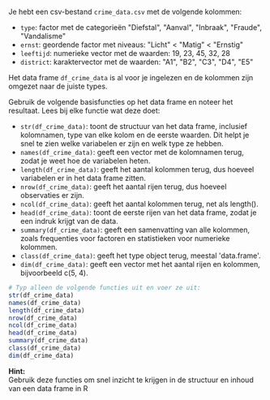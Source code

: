 Je hebt een csv-bestand `crime_data.csv` met de volgende kolommen:
- `type`: factor met de categorieën "Diefstal", "Aanval", "Inbraak", "Fraude", "Vandalisme"
- `ernst`: geordende factor met niveaus: "Licht" < "Matig" < "Ernstig"
- `leeftijd`: numerieke vector met de waarden: 19, 23, 45, 32, 28
- `district`: karaktervector met de waarden: "A1", "B2", "C3", "D4", "E5"

Het data frame `df_crime_data` is al voor je ingelezen en de kolommen zijn omgezet naar de juiste types.

Gebruik de volgende basisfuncties op het data frame en noteer het resultaat. Lees bij elke functie wat deze doet:
- `str(df_crime_data)`: toont de structuur van het data frame, inclusief kolomnamen, type van elke kolom en de eerste waarden. Dit helpt je snel te zien welke variabelen er zijn en welk type ze hebben.
- `names(df_crime_data)`: geeft een vector met de kolomnamen terug, zodat je weet hoe de variabelen heten.
- `length(df_crime_data)`: geeft het aantal kolommen terug, dus hoeveel variabelen er in het data frame zitten.
- `nrow(df_crime_data)`: geeft het aantal rijen terug, dus hoeveel observaties er zijn.
- `ncol(df_crime_data)`: geeft het aantal kolommen terug, net als length().
- `head(df_crime_data)`: toont de eerste rijen van het data frame, zodat je een indruk krijgt van de data.
- `summary(df_crime_data)`: geeft een samenvatting van alle kolommen, zoals frequenties voor factoren en statistieken voor numerieke kolommen.
- `class(df_crime_data)`: geeft het type object terug, meestal 'data.frame'.
- `dim(df_crime_data)`: geeft een vector met het aantal rijen en kolommen, bijvoorbeeld c(5, 4).

```r
# Typ alleen de volgende functies uit en voer ze uit:
str(df_crime_data)
names(df_crime_data)
length(df_crime_data)
nrow(df_crime_data)
ncol(df_crime_data)
head(df_crime_data)
summary(df_crime_data)
class(df_crime_data)
dim(df_crime_data)
```

**Hint:**  
Gebruik deze functies om snel inzicht te krijgen in de structuur en inhoud van een data frame in R